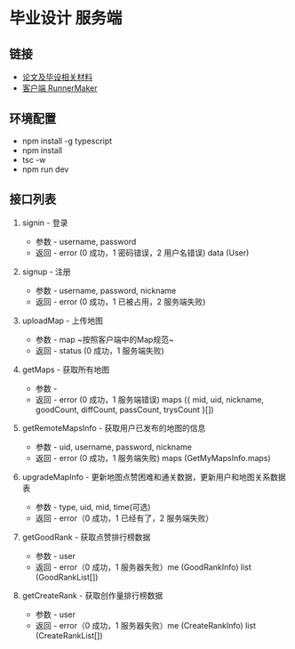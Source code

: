 # 毕业设计 服务端

## 链接
* [论文及毕设相关材料](https://github.com/WhiskyHou/GraduationPaper)
* [客户端 RunnerMaker](https://github.com/WhiskyHou/RunnerMaker)

## 环境配置
* npm install -g typescript
* npm install
* tsc -w
* npm run dev

## 接口列表
1. signin - 登录
    * 参数 - username, password
    * 返回 - error (0 成功，1 密码错误，2 用户名错误) data (User)

2. signup - 注册
    * 参数 - username, password, nickname
    * 返回 - error (0 成功，1 已被占用，2 服务端失败)

3. uploadMap - 上传地图
    * 参数 - map ~按照客户端中的Map规范~
    * 返回 - status (0 成功，1 服务端失败)

4. getMaps - 获取所有地图
    * 参数 - 
    * 返回 - error (0 成功，1 服务端错误) maps ({ mid, uid, nickname, goodCount, diffCount, passCount, trysCount }[])

5. getRemoteMapsInfo - 获取用户已发布的地图的信息
    * 参数 - uid, username, password, nickname
    * 返回 - error (0 成功，1 服务端失败) maps (GetMyMapsInfo.maps)

6. upgradeMapInfo - 更新地图点赞困难和通关数据，更新用户和地图关系数据表
    * 参数 - type, uid, mid, time(可选)
    * 返回 - error（0 成功，1 已经有了，2 服务端失败）

7. getGoodRank - 获取点赞排行榜数据
    * 参数 - user
    * 返回 - error（0 成功，1 服务器失败）me (GoodRankInfo) list (GoodRankList[])

8. getCreateRank - 获取创作量排行榜数据
    * 参数 - user
    * 返回 - error（0 成功，1 服务器失败）me (CreateRankInfo) list (CreateRankList[])
